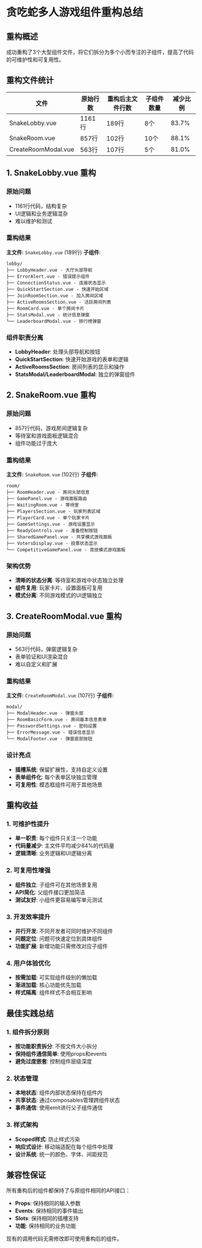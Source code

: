 # 贪吃蛇多人游戏组件重构总结

## 重构概述

成功重构了3个大型组件文件，将它们拆分为多个小而专注的子组件，提高了代码的可维护性和可复用性。

## 重构文件统计

| 文件 | 原始行数 | 重构后主文件行数 | 子组件数量 | 减少比例 |
|------|----------|------------------|------------|----------|
| SnakeLobby.vue | 1161行 | 189行 | 8个 | 83.7% |
| SnakeRoom.vue | 857行 | 102行 | 10个 | 88.1% |
| CreateRoomModal.vue | 563行 | 107行 | 5个 | 81.0% |

## 1. SnakeLobby.vue 重构

### 原始问题
- 1161行代码，结构复杂
- UI逻辑和业务逻辑混杂
- 难以维护和测试

### 重构结果
**主文件**: `SnakeLobby.vue` (189行)
**子组件**:
```
lobby/
├── LobbyHeader.vue - 大厅头部导航
├── ErrorAlert.vue - 错误提示组件
├── ConnectionStatus.vue - 连接状态显示
├── QuickStartSection.vue - 快速开始区域
├── JoinRoomSection.vue - 加入房间区域
├── ActiveRoomsSection.vue - 活跃房间列表
├── RoomCard.vue - 单个房间卡片
├── StatsModal.vue - 统计信息弹窗
└── LeaderboardModal.vue - 排行榜弹窗
```

### 组件职责分离
- **LobbyHeader**: 处理头部导航和按钮
- **QuickStartSection**: 快速开始游戏的表单和逻辑
- **ActiveRoomsSection**: 房间列表的显示和操作
- **StatsModal/LeaderboardModal**: 独立的弹窗组件

## 2. SnakeRoom.vue 重构

### 原始问题
- 857行代码，游戏房间逻辑复杂
- 等待室和游戏面板逻辑混合
- 组件功能过于庞大

### 重构结果
**主文件**: `SnakeRoom.vue` (102行)
**子组件**:
```
room/
├── RoomHeader.vue - 房间头部信息
├── GamePanel.vue - 游戏面板路由
├── WaitingRoom.vue - 等待室
├── PlayersSection.vue - 玩家列表区域
├── PlayerCard.vue - 单个玩家卡片
├── GameSettings.vue - 游戏设置显示
├── ReadyControls.vue - 准备控制按钮
├── SharedGamePanel.vue - 共享模式游戏面板
├── VotersDisplay.vue - 投票状态显示
└── CompetitiveGamePanel.vue - 竞技模式游戏面板
```

### 架构优势
- **清晰的状态分离**: 等待室和游戏中状态独立处理
- **组件复用**: 玩家卡片、设置面板可复用
- **模式分离**: 不同游戏模式的UI逻辑独立

## 3. CreateRoomModal.vue 重构

### 原始问题
- 563行代码，弹窗逻辑复杂
- 表单验证和UI渲染混合
- 难以自定义和扩展

### 重构结果
**主文件**: `CreateRoomModal.vue` (107行)
**子组件**:
```
modal/
├── ModalHeader.vue - 弹窗头部
├── RoomBasicForm.vue - 房间基本信息表单
├── PasswordSettings.vue - 密码设置
├── ErrorMessage.vue - 错误信息显示
└── ModalFooter.vue - 弹窗底部按钮
```

### 设计亮点
- **插槽系统**: 保留扩展性，支持自定义设置
- **表单组件化**: 每个表单区块独立管理
- **可复用性**: 模态框组件可用于其他场景

## 重构收益

### 1. 可维护性提升
- **单一职责**: 每个组件只关注一个功能
- **代码量减少**: 主文件平均减少84%的代码量
- **逻辑清晰**: 业务逻辑和UI逻辑分离

### 2. 可复用性增强
- **组件独立**: 子组件可在其他场景复用
- **API简化**: 父组件接口更加简洁
- **测试友好**: 小组件更容易编写单元测试

### 3. 开发效率提升
- **并行开发**: 不同开发者可同时维护不同组件
- **问题定位**: 问题可快速定位到具体组件
- **功能扩展**: 新增功能只需修改对应子组件

### 4. 用户体验优化
- **按需加载**: 可实现组件级别的懒加载
- **渐进加载**: 核心功能优先加载
- **样式隔离**: 组件样式不会相互影响

## 最佳实践总结

### 1. 组件拆分原则
- **按功能职责拆分**: 不按文件大小拆分
- **保持组件通信简单**: 使用props和events
- **避免过度嵌套**: 控制组件层级深度

### 2. 状态管理
- **本地状态**: 组件内部状态保持在组件内
- **共享状态**: 通过composables管理跨组件状态
- **事件通信**: 使用emit进行父子组件通信

### 3. 样式架构
- **Scoped样式**: 防止样式污染
- **响应式设计**: 移动端适配在每个组件中处理
- **设计系统**: 统一的颜色、字体、间距规范

## 兼容性保证

所有重构后的组件都保持了与原组件相同的API接口：
- **Props**: 保持相同的输入参数
- **Events**: 保持相同的事件输出
- **Slots**: 保持相同的插槽支持
- **功能**: 保持相同的业务功能

现有的调用代码无需修改即可使用重构后的组件。

